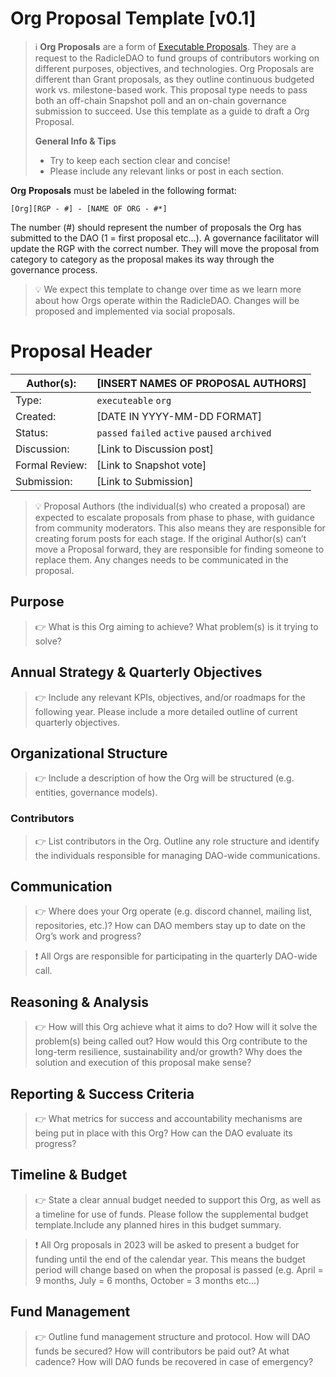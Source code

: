 # Org Proposal Template [v0.1]

> ℹ️ **Org Proposals** are a form of [Executable Proposals](/executable.md). They are a request to the RadicleDAO to fund groups of contributors working on different purposes, objectives, and technologies. Org Proposals are different than Grant proposals, as they outline continuous budgeted work vs. milestone-based work. This proposal type needs to pass both an off-chain Snapshot poll and an on-chain governance submission to succeed. Use this template as a guide to draft a Org Proposal.
> 
> **General Info & Tips**
> - Try to keep each section clear and concise!
> - Please include any relevant links or post in each section.

**Org** **Proposals** must be labeled in the following format:

`[Org][RGP - #] - [NAME OF ORG - #*]`

The number (#) should represent the number of proposals the Org has submitted to the DAO (1 = first proposal etc…). A governance facilitator will update the RGP with the correct number. They will move the proposal from category to category as the proposal makes its way through the governance process.


>💡 We expect this template to change over time as we learn more about how Orgs operate within the RadicleDAO. Changes will be proposed and implemented via social proposals.

# Proposal Header

| Author(s): | [INSERT NAMES OF PROPOSAL AUTHORS] |
| --- | --- |
| Type: | `executeable` `org` |
| Created: | [DATE IN YYYY-MM-DD FORMAT] |
| Status: | `passed` `failed` `active` `paused` `archived` |
| Discussion: | [Link to Discussion post] |
| Formal Review: | [Link to Snapshot vote] |
| Submission: | [Link to Submission]  |


> 💡 Proposal Authors (the individual(s) who created a proposal) are expected to escalate proposals from phase to phase, with guidance from community moderators. This also means they are responsible for creating forum posts for each stage. If the original Author(s) can’t move a Proposal forward, they are responsible for finding someone to replace them. Any changes needs to be communicated in the proposal.

## **Purpose**
> 👉 What is this Org aiming to achieve? What problem(s) is it trying to solve?

## Annual Strategy & Quarterly Objectives

> 👉 Include any relevant KPIs, objectives, and/or roadmaps for the following year. Please include a more detailed outline of current quarterly objectives.

## Organizational Structure

> 👉 Include a description of how the Org will be structured (e.g. entities, governance models).

### Contributors

> 👉 List contributors in the Org. Outline any role structure and identify the individuals responsible for managing DAO-wide communications.

## Communication

> 👉 Where does your Org operate (e.g. discord channel, mailing list, repositories, etc.)? How can DAO members stay up to date on the Org’s work and progress?

> ❗ All Orgs are responsible for participating in the quarterly DAO-wide call.

## ****Reasoning & Analysis****

>👉 How will this Org achieve what it aims to do? How will it solve the problem(s) being called out? How would this Org contribute to the long-term resilience, sustainability and/or growth? Why does the solution and execution of this proposal make sense?

## **Reporting & Success Criteria**
>👉 What metrics for success and accountability mechanisms are being put in place with this Org? How can the DAO evaluate its progress?

</aside>

## Timeline & Budget
>👉 State a clear annual budget needed to support this Org, as well as a timeline for use of funds. Please follow the supplemental budget template.Include any planned hires in this budget summary.

>❗ All Org proposals in 2023 will be asked to present a budget for funding until the end of the calendar year. This means the budget period will change based on when the proposal is passed (e.g. April = 9 months, July = 6 months, October = 3 months etc…)


## Fund Management
>👉 Outline fund management structure and protocol. How will DAO funds be secured? How will contributors be paid out? At what cadence? How will DAO funds be recovered in case of emergency?

</aside>

